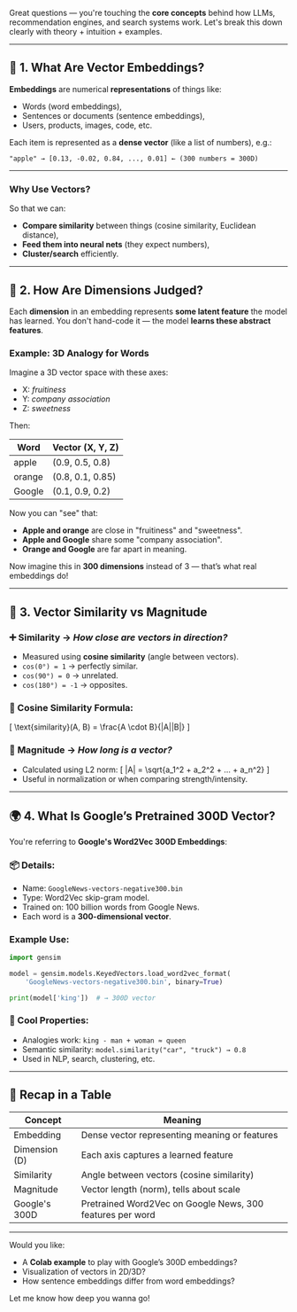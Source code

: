 Great questions — you're touching the **core concepts** behind how LLMs, recommendation engines, and search systems work. Let's break this down clearly with theory + intuition + examples.

---

## 🧠 1. What Are **Vector Embeddings**?

**Embeddings** are numerical **representations** of things like:
- Words (word embeddings),
- Sentences or documents (sentence embeddings),
- Users, products, images, code, etc.

Each item is represented as a **dense vector** (like a list of numbers), e.g.:

```
"apple" → [0.13, -0.02, 0.84, ..., 0.01] ← (300 numbers = 300D)
```

---

### Why Use Vectors?
So that we can:
- **Compare similarity** between things (cosine similarity, Euclidean distance),
- **Feed them into neural nets** (they expect numbers),
- **Cluster/search** efficiently.

---

## 📐 2. How Are Dimensions Judged?

Each **dimension** in an embedding represents **some latent feature** the model has learned.
You don't hand-code it — the model **learns these abstract features**.

### Example: 3D Analogy for Words

Imagine a 3D vector space with these axes:
- X: *fruitiness*
- Y: *company association*
- Z: *sweetness*

Then:

| Word     | Vector (X, Y, Z) |
|----------|------------------|
| apple    | (0.9, 0.5, 0.8)  |
| orange   | (0.8, 0.1, 0.85) |
| Google   | (0.1, 0.9, 0.2)  |

Now you can "see" that:
- **Apple and orange** are close in "fruitiness" and "sweetness".
- **Apple and Google** share some "company association".
- **Orange and Google** are far apart in meaning.

Now imagine this in **300 dimensions** instead of 3 — that’s what real embeddings do!

---

## 📏 3. Vector Similarity vs Magnitude

### ➕ **Similarity** → *How close are vectors in direction?*
- Measured using **cosine similarity** (angle between vectors).
- `cos(0°) = 1` → perfectly similar.
- `cos(90°) = 0` → unrelated.
- `cos(180°) = -1` → opposites.

### 📐 Cosine Similarity Formula:

\[
\text{similarity}(A, B) = \frac{A \cdot B}{\|A\|\|B\|}
\]

### 🧮 **Magnitude** → *How long is a vector?*
- Calculated using L2 norm:
\[
\|A\| = \sqrt{a_1^2 + a_2^2 + ... + a_n^2}
\]
- Useful in normalization or when comparing strength/intensity.

---

## 🌍 4. What Is Google’s Pretrained 300D Vector?

You're referring to **Google's Word2Vec 300D Embeddings**:

### 📦 Details:
- Name: `GoogleNews-vectors-negative300.bin`
- Type: Word2Vec skip-gram model.
- Trained on: 100 billion words from Google News.
- Each word is a **300-dimensional vector**.

### Example Use:
```python
import gensim

model = gensim.models.KeyedVectors.load_word2vec_format(
    'GoogleNews-vectors-negative300.bin', binary=True)

print(model['king'])  # → 300D vector
```

### 📌 Cool Properties:
- Analogies work:
  `king - man + woman ≈ queen`
- Semantic similarity:
  `model.similarity("car", "truck") → 0.8`
- Used in NLP, search, clustering, etc.

---

## 🧠 Recap in a Table

| Concept           | Meaning                                                         |
|------------------|------------------------------------------------------------------|
| Embedding         | Dense vector representing meaning or features                   |
| Dimension (D)     | Each axis captures a learned feature                            |
| Similarity        | Angle between vectors (cosine similarity)                       |
| Magnitude         | Vector length (norm), tells about scale                         |
| Google's 300D     | Pretrained Word2Vec on Google News, 300 features per word       |

---

Would you like:
- A **Colab example** to play with Google’s 300D embeddings?
- Visualization of vectors in 2D/3D?
- How sentence embeddings differ from word embeddings?

Let me know how deep you wanna go!
